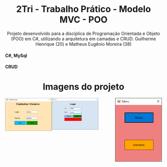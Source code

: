 <h1 align="center">2Tri - Trabalho Prático - Modelo MVC - POO</h1> 
<p align="center">Projeto desenvolvido para a disciplica de Programação Orientada e Objeto (POO) em C#, utilizando a arquitetura em camadas e CRUD. Guilherme Henrique (20) e Matheus Eugênio Moreira (38)</p>
<h4 align="left">C#, MySql</h4> 
<h4 align="left">CRUD</h4> 

<h1 align="center">Imagens do projeto</h1> 
 
<div>
<img align="left" src="img/cadastrar.png" width="150px"</img> 
<img align="center" src="img/login.png" width="150px"</img> 
<img align="right" src="img/menu.png" width="150px"</img> 
</div>
